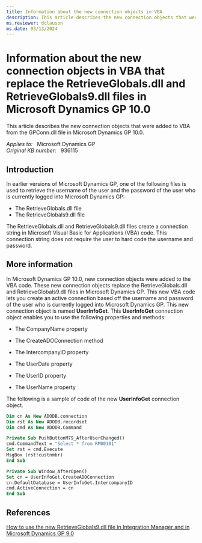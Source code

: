 ```yaml
---
title: Information about the new connection objects in VBA
description: This article describes the new connection objects that were added to VBA from the GPConn.dll file in Microsoft Dynamics GP 10.0.
ms.reviewer: dclauson
ms.date: 03/13/2024
---
```

# Information about the new connection objects in VBA that replace the RetrieveGlobals.dll and RetrieveGlobals9.dll files in Microsoft Dynamics GP 10.0

This article describes the new connection objects that were added to VBA from the GPConn.dll file in Microsoft Dynamics GP 10.0.

_Applies to:_ &nbsp; Microsoft Dynamics GP  
_Original KB number:_ &nbsp; 936115

## Introduction

In earlier versions of Microsoft Dynamics GP, one of the following files is used to retrieve the username of the user and the password of the user who is currently logged into Microsoft Dynamics GP:

- The RetrieveGlobals.dll file
- The RetrieveGlobals9.dll file

The RetrieveGlobals.dll and RetrieveGlobals9.dll files create a connection string in Microsoft Visual Basic for Applications (VBA) code. This connection string does not require the user to hard code the username and password.

## More information

In Microsoft Dynamics GP 10.0, new connection objects were added to the VBA code. These new connection objects replace the RetrieveGlobals.dll and RetrieveGlobals9.dll files in Microsoft Dynamics GP. This new VBA code lets you create an active connection based off the username and password of the user who is currently logged into Microsoft Dynamics GP. This new connection object is named **UserInfoGet**. This **UserInfoGet** connection object enables you to use the following properties and methods:

- The CompanyName property

- The CreateADOConnection method

- The IntercompanyID property

- The UserDate property

- The UserID property

- The UserName property

The following is a sample of code of the new **UserInfoGet** connection object.

```vb
Dim cn As New ADODB.connection
Dim rst As New ADODB.recordset
Dim cmd As New ADODB.Command

Private Sub PushButtonM79_AfterUserChanged()
cmd.CommandText = "Select * from RM00101"
Set rst = cmd.Execute
MsgBox (rst!custnmbr)
End Sub

Private Sub Window_AfterOpen()
Set cn = UserInfoGet.CreateADOConnection
cn.DefaultDatabase = UserInfoGet.IntercompanyID
cmd.ActiveConnection = cn
End Sub
```

## References

[How to use the new RetrieveGlobals9.dll file in Integration Manager and in Microsoft Dynamics GP 9.0](https://support.microsoft.com/help/913341)
